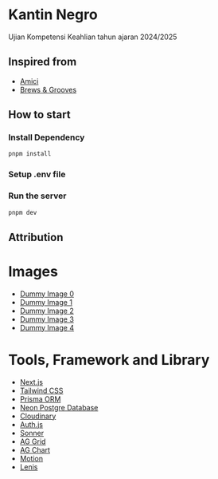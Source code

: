 # Kantin Negro

Ujian Kompetensi Keahlian tahun ajaran 2024/2025

## Inspired from

- [Amici](https://amici-restaurant.com)
- [Brews & Grooves](https://www.brewsandgrooves.com)

## How to start

### Install Dependency

```bash
pnpm install
```

### Setup .env file

### Run the server

```bash
pnpm dev
```

## Attribution

# Images

- [Dummy Image 0](https://unsplash.com/photos/cooked-rice-with-egg-ykThMylLsbY)
- [Dummy Image 1](https://unsplash.com/photos/man-holding-menu-a5ToDH34m0I)
- [Dummy Image 2](https://unsplash.com/photos/woman-in-black-crew-neck-t-shirt-standing-near-counter-NlcCPeKNmwg)
- [Dummy Image 3](https://unsplash.com/photos/dish-on-white-ceramic-plate-N_Y88TWmGwA)
- [Dummy Image 4](https://unsplash.com/photos/a-vase-filled-with-pink-flowers-on-top-of-a-table-a0wvviodl-8)

# Tools, Framework and Library

- [Next.js](https://nextjs.org)
- [Tailwind CSS](https://tailwindcss.com)
- [Prisma ORM](https://www.prisma.io)
- [Neon Postgre Database](https://neon.tech)
- [Cloudinary](https://cloudinary.com)
- [Auth.js](https://authjs.dev)
- [Sonner](https://sonner.emilkowal.ski)
- [AG Grid](https://www.ag-grid.com)
- [AG Chart](https://www.ag-grid.com/charts)
- [Motion](https://motion.dev)
- [Lenis](https://lenis.darkroom.engineering)
